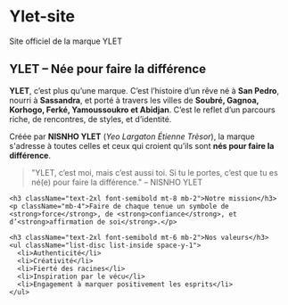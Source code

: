 # Ylet-site
Site officiel de la marque YLET 
<section className="px-6 py-10 bg-white text-gray-800">
  <div className="max-w-4xl mx-auto">
    <h2 className="text-3xl font-bold mb-4">YLET – Née pour faire la différence</h2>
    <p className="mb-4">
      <strong>YLET</strong>, c’est plus qu’une marque.
      C’est l’histoire d’un rêve né à <strong>San Pedro</strong>, nourri à <strong>Sassandra</strong>,
      et porté à travers les villes de <strong>Soubré, Gagnoa, Korhogo, Ferké, Yamoussoukro et Abidjan</strong>.
      C’est le reflet d’un parcours riche, de rencontres, de styles, et d’identité.
    </p>
    <p className="mb-4">
      Créée par <strong>NISNHO YLET</strong> (<em>Yeo Largaton Étienne Trèsor</em>), la marque s'adresse à toutes celles et ceux
      qui croient qu’ils sont <strong>nés pour faire la différence</strong>.
    </p>
    <blockquote className="italic border-l-4 pl-4 text-yellow-600">
      "YLET, c’est moi, mais c’est aussi toi. Si tu le portes, c’est que tu es né(e) pour faire la différence." – NISNHO YLET
    </blockquote>

    <h3 className="text-2xl font-semibold mt-8 mb-2">Notre mission</h3>
    <p className="mb-4">Faire de chaque tenue un symbole de <strong>force</strong>, de <strong>confiance</strong>, et d’<strong>affirmation de soi</strong>.</p>

    <h3 className="text-2xl font-semibold mt-6 mb-2">Nos valeurs</h3>
    <ul className="list-disc list-inside space-y-1">
      <li>Authenticité</li>
      <li>Créativité</li>
      <li>Fierté des racines</li>
      <li>Inspiration par le vécu</li>
      <li>Engagement à marquer positivement les esprits</li>
    </ul>
  </div>
</section>
